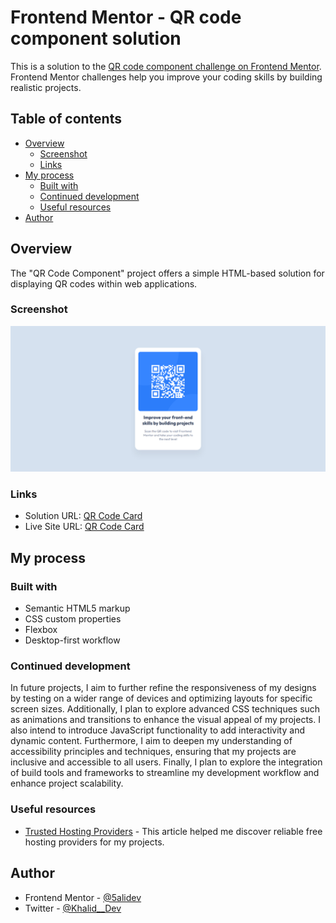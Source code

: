 # Frontend Mentor - QR code component solution

This is a solution to the [QR code component challenge on Frontend Mentor](https://www.frontendmentor.io/challenges/qr-code-component-iux_sIO_H). Frontend Mentor challenges help you improve your coding skills by building realistic projects.

## Table of contents

- [Overview](#overview)
  - [Screenshot](#screenshot)
  - [Links](#links)
- [My process](#my-process)
  - [Built with](#built-with)
  - [Continued development](#continued-development)
  - [Useful resources](#useful-resources)
- [Author](#author)

## Overview

The "QR Code Component" project offers a simple HTML-based solution for displaying QR codes within web applications.

### Screenshot

![](./images/screenshot.png)

### Links

- Solution URL: [QR Code Card](https://www.frontendmentor.io/solutions/qr-code-card-TT5sYBXpvU)
- Live Site URL: [QR Code Card](https://qr-code-card-roan-xi.vercel.app/)

## My process

### Built with

- Semantic HTML5 markup
- CSS custom properties
- Flexbox
- Desktop-first workflow

### Continued development

In future projects, I aim to further refine the responsiveness of my designs by testing on a wider range of devices and optimizing layouts for specific screen sizes. Additionally, I plan to explore advanced CSS techniques such as animations and transitions to enhance the visual appeal of my projects. I also intend to introduce JavaScript functionality to add interactivity and dynamic content. Furthermore, I aim to deepen my understanding of accessibility principles and techniques, ensuring that my projects are inclusive and accessible to all users. Finally, I plan to explore the integration of build tools and frameworks to streamline my development workflow and enhance project scalability.

### Useful resources

- [Trusted Hosting Providers](https://medium.com/frontend-mentor/frontend-mentor-trusted-hosting-providers-bf000dfebe) - This article helped me discover reliable free hosting providers for my projects.

## Author

- Frontend Mentor - [@5alidev](https://www.frontendmentor.io/profile/5alidev)
- Twitter - [@Khalid\_\_Dev](https://www.twitter.com/Khalid__Dev)
